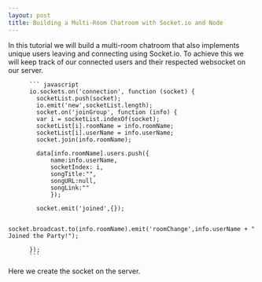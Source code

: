 ```yaml
---
layout: post
title: Building a Multi-Room Chatroom with Socket.io and Node
---
```


In this tutorial we will build a multi-room chatroom that also implements unique users leaving and connecting using Socket.io. To achieve this we will keep track of our connected users and their respected websocket on our server.
          
          ``` javascript
          io.sockets.on('connection', function (socket) {
            socketList.push(socket);
            io.emit('new',socketList.length);
            socket.on('joinGroup', function (info) {
            var i = socketList.indexOf(socket);
            socketList[i].roomName = info.roomName;
            socketList[i].userName = info.userName;
            socket.join(info.roomName);

            data[info.roomName].users.push({
                name:info.userName,
                socketIndex: i,
                songTitle:"",
                songURL:null,
                songLink:""
                });

            socket.emit('joined',{});

            socket.broadcast.to(info.roomName).emit('roomChange',info.userName + " Joined the Party!");

          });
          ```

Here we create the socket on the server.
